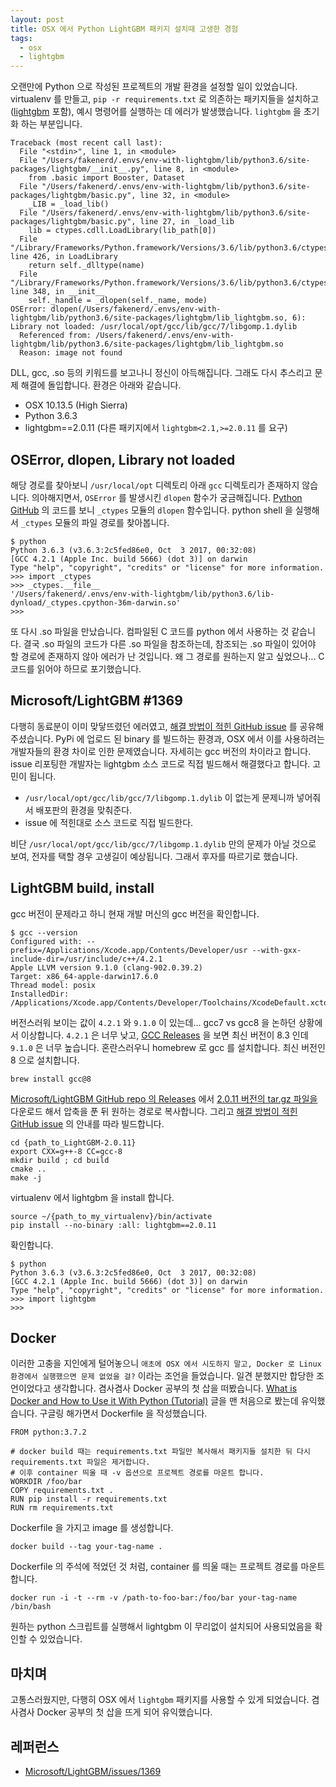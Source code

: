 ```yaml
---
layout: post
title: OSX 에서 Python LightGBM 패키지 설치때 고생한 경험
tags:
  - osx
  - lightgbm
---
```


오랜만에 Python 으로 작성된 프로젝트의 개발 환경을 설정할 일이 있었습니다. virtualenv 를 만들고, `pip -r requirements.txt` 로 의존하는 패키지들을 설치하고 ([lightgbm](https://pypi.org/project/lightgbm/) 포함), 예시 명령어를 실행하는 데 에러가 발생했습니다. `lightgbm` 을 초기화 하는 부분입니다.

```
Traceback (most recent call last):
  File "<stdin>", line 1, in <module>
  File "/Users/fakenerd/.envs/env-with-lightgbm/lib/python3.6/site-packages/lightgbm/__init__.py", line 8, in <module>
    from .basic import Booster, Dataset
  File "/Users/fakenerd/.envs/env-with-lightgbm/lib/python3.6/site-packages/lightgbm/basic.py", line 32, in <module>
    _LIB = _load_lib()
  File "/Users/fakenerd/.envs/env-with-lightgbm/lib/python3.6/site-packages/lightgbm/basic.py", line 27, in _load_lib
    lib = ctypes.cdll.LoadLibrary(lib_path[0])
  File "/Library/Frameworks/Python.framework/Versions/3.6/lib/python3.6/ctypes/__init__.py", line 426, in LoadLibrary
    return self._dlltype(name)
  File "/Library/Frameworks/Python.framework/Versions/3.6/lib/python3.6/ctypes/__init__.py", line 348, in __init__
    self._handle = _dlopen(self._name, mode)
OSError: dlopen(/Users/fakenerd/.envs/env-with-lightgbm/lib/python3.6/site-packages/lightgbm/lib_lightgbm.so, 6): Library not loaded: /usr/local/opt/gcc/lib/gcc/7/libgomp.1.dylib
  Referenced from: /Users/fakenerd/.envs/env-with-lightgbm/lib/python3.6/site-packages/lightgbm/lib_lightgbm.so
  Reason: image not found
```

DLL, gcc, .so 등의 키워드를 보고나니 정신이 아득해집니다. 그래도 다시 추스리고 문제 해결에 돌입합니다. 환경은 아래와 같습니다.

* OSX 10.13.5 (High Sierra)
* Python 3.6.3
* lightgbm==2.0.11 (다른 패키지에서 `lightgbm<2.1,>=2.0.11` 를 요구)

## OSError, dlopen, Library not loaded

해당 경로를 찾아보니 `/usr/local/opt` 디렉토리 아래 `gcc` 디렉토리가 존재하지 않습니다. 의아해지면서, `OSError` 를 발생시킨 `dlopen` 함수가 궁금해집니다. [Python GitHub](https://github.com/python/cpython/blob/v3.6.3/Lib/ctypes/__init__.py#L133) 의 코드를 보니 `_ctypes` 모듈의 `dlopen` 함수입니다. python shell 을 실행해서 `_ctypes` 모듈의 파일 경로를 찾아봅니다.

```
$ python
Python 3.6.3 (v3.6.3:2c5fed86e0, Oct  3 2017, 00:32:08)
[GCC 4.2.1 (Apple Inc. build 5666) (dot 3)] on darwin
Type "help", "copyright", "credits" or "license" for more information.
>>> import _ctypes
>>> _ctypes.__file__
'/Users/fakenerd/.envs/env-with-lightgbm/lib/python3.6/lib-dynload/_ctypes.cpython-36m-darwin.so'
>>>
```

또 다시 .so 파일을 만났습니다. 컴파일된 C 코드를 python 에서 사용하는 것 같습니다. 결국 .so 파일의 코드가 다른 .so 파일을 참조하는데, 참조되는 .so 파일이 있어야 할 경로에 존재하지 않아 에러가 난 것입니다. 왜 그 경로를 원하는지 알고 싶었으나... C 코드를 읽어야 하므로 포기했습니다.

## Microsoft/LightGBM #1369

다행히 동료분이 이미 맞닿뜨렸던 에러였고, [해결 방법이 적힌 GitHub issue](https://github.com/Microsoft/LightGBM/issues/1369) 를 공유해주셨습니다. PyPi 에 업로드 된 binary 를 빌드하는 환경과, OSX 에서 이를 사용하려는 개발자들의 환경 차이로 인한 문제였습니다. 자세히는 gcc 버전의 차이라고 합니다. issue 리포팅한 개발자는 lightgbm 소스 코드로 직접 빌드해서 해결했다고 합니다. 고민이 됩니다.

* `/usr/local/opt/gcc/lib/gcc/7/libgomp.1.dylib` 이 없는게 문제니까 넣어줘서 배포판의 환경을 맞춰준다.
* issue 에 적힌대로 소스 코드로 직접 빌드한다.

비단 `/usr/local/opt/gcc/lib/gcc/7/libgomp.1.dylib` 만의 문제가 아닐 것으로 보여, 전자를 택할 경우 고생길이 예상됩니다. 그래서 후자를 따르기로 했습니다.

## LightGBM build, install

gcc 버전이 문제라고 하니 현재 개발 머신의 gcc 버전을 확인합니다.

```
$ gcc --version
Configured with: --prefix=/Applications/Xcode.app/Contents/Developer/usr --with-gxx-include-dir=/usr/include/c++/4.2.1
Apple LLVM version 9.1.0 (clang-902.0.39.2)
Target: x86_64-apple-darwin17.6.0
Thread model: posix
InstalledDir: /Applications/Xcode.app/Contents/Developer/Toolchains/XcodeDefault.xctoolchain/usr/bin
```

버전스러워 보이는 값이 `4.2.1` 와 `9.1.0` 이 있는데... gcc7 vs gcc8 을 논하던 상황에서 이상합니다. `4.2.1` 은 너무 낮고, [GCC Releases](https://www.gnu.org/software/gcc/releases.html) 을 보면 최신 버전이 8.3 인데 `9.1.0` 은 너무 높습니다. 혼란스러우니 homebrew 로 gcc 를 설치합니다. 최신 버전인 8 으로 설치합니다.

```
brew install gcc@8
```

[Microsoft/LightGBM GitHub repo 의 Releases](https://github.com/Microsoft/LightGBM/releases) 에서 [2.0.11 버전의 tar.gz 파일을](https://github.com/Microsoft/LightGBM/archive/v2.0.11.tar.gz) 다운로드 해서 압축을 푼 뒤 원하는 경로로 복사합니다. 그리고 [해결 방법이 적힌 GitHub issue](https://github.com/Microsoft/LightGBM/issues/1369) 의 안내를 따라 빌드합니다.

```
cd {path_to_LightGBM-2.0.11}
export CXX=g++-8 CC=gcc-8
mkdir build ; cd build
cmake ..
make -j
```

virtualenv 에서 lightgbm 을 install 합니다.

```
source ~/{path_to_my_virtualenv}/bin/activate
pip install --no-binary :all: lightgbm==2.0.11
```

확인합니다.

```
$ python
Python 3.6.3 (v3.6.3:2c5fed86e0, Oct  3 2017, 00:32:08)
[GCC 4.2.1 (Apple Inc. build 5666) (dot 3)] on darwin
Type "help", "copyright", "credits" or "license" for more information.
>>> import lightgbm
>>>
```

## Docker

이러한 고충을 지인에게 털어놓으니 `애초에 OSX 에서 시도하지 말고, Docker 로 Linux 환경에서 실행했으면 문제 없었을 걸?` 이라는 조언을 들었습니다. 일견 분했지만 합당한 조언이었다고 생각합니다. 겸사겸사 Docker 공부의 첫 삽을 떠봤습니다. [What is Docker and How to Use it With Python (Tutorial)](https://djangostars.com/blog/what-is-docker-and-how-to-use-it-with-python/) 글을 맨 처음으로 봤는데 유익했습니다. 구글링 해가면서 Dockerfile 을 작성했습니다.

```
FROM python:3.7.2

# docker build 때는 requirements.txt 파일만 복사해서 패키지들 설치한 뒤 다시 requirements.txt 파일은 제거합니다.
# 이후 container 띄울 때 -v 옵션으로 프로젝트 경로를 마운트 합니다.
WORKDIR /foo/bar
COPY requirements.txt .
RUN pip install -r requirements.txt
RUN rm requirements.txt
```

Dockerfile 을 가지고 image 를 생성합니다.

```
docker build --tag your-tag-name .
```

Dockerfile 의 주석에 적었던 것 처럼, container 를 띄울 때는 프로젝트 경로를 마운트 합니다.

```
docker run -i -t --rm -v /path-to-foo-bar:/foo/bar your-tag-name /bin/bash
```

원하는 python 스크립트를 실행해서 lightgbm 이 무리없이 설치되어 사용되었음을 확인할 수 있었습니다.

## 마치며

고통스러웠지만, 다행히 OSX 에서 `lightgbm` 패키지를 사용할 수 있게 되었습니다. 겸사겸사 Docker 공부의 첫 삽을 뜨게 되어 유익했습니다.

## 레퍼런스

* [Microsoft/LightGBM/issues/1369](https://github.com/Microsoft/LightGBM/issues/1369)
